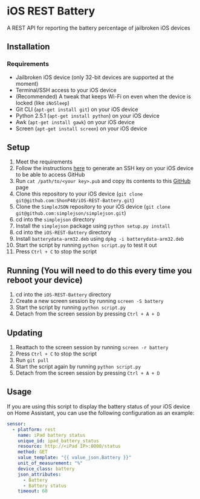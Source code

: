 # iOS REST Battery
A REST API for reporting the battery percentage of jailbroken iOS devices

## Installation

### Requirements
- Jailbroken iOS device (only 32-bit devices are supported at the moment)
- Terminal/SSH access to your iOS device
- (Recommended) A tweak that keeps Wi-Fi on even when the device is locked (like `iNoSleep`)
- Git CLI (`apt-get install git`) on your iOS device
- Python 2.5.1 (`apt-get install python`) on your iOS device
- Awk (`apt-get install gawk`) on your iOS device
- Screen (`apt-get install screen`) on your iOS device

## Setup
1. Meet the requirements
2. Follow the instructions [here](https://docs.github.com/en/authentication/connecting-to-github-with-ssh/generating-a-new-ssh-key-and-adding-it-to-the-ssh-agent) to generate an SSH key on your iOS device to be able to access GitHub
3. Run `cat /path/to/<your key>.pub` and copy its contents to this [GitHub](https://github.com/settings/ssh/new) page
4. Clone this repository to your iOS device (`git clone git@github.com:ShonP40/iOS-REST-Battery.git`)
5. Clone the `SimpleJSON` repository to your iOS device (`git clone git@github.com:simplejson/simplejson.git`)
6. cd into the `simplejson` directory
7. Install the `simplejson` package using `python setup.py install`
8. cd into the `iOS-REST-Battery` directory
9. Install `batterydata-arm32.deb` using `dpkg -i batterydata-arm32.deb`
10. Start the script by running `python script.py` to test it out
11. Press `Ctrl + C` to stop the script

## Running (You will need to do this every time you reboot your device)
1. cd into the `iOS-REST-Battery` directory
2. Create a new screen session by running `screen -S battery`
3. Start the script by running `python script.py`
4. Detach from the screen session by pressing `Ctrl + A + D`

## Updating
1. Reattach to the screen session by running `screen -r battery`
2. Press `Ctrl + C` to stop the script
3. Run `git pull`
4. Start the script again by running `python script.py`
5. Detach from the screen session by pressing `Ctrl + A + D`

## Usage
If you are using this script to display the battery status of your iOS device on Home Assistant, you can use the following configuration as an example:

```yaml
sensor:
  - platform: rest
    name: iPad battery status
    unique_id: ipad_battery_status
    resource: http://<iPad IP>:8000/status
    method: GET
    value_template: "{{ value_json.Battery }}"
    unit_of_measurement: "%"
    device_class: battery
    json_attributes:
      - Battery
      - Battery status
    timeout: 60
```
